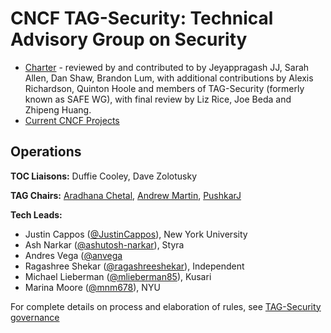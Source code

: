 # CNCF TAG-Security: Technical Advisory Group on Security

* [Charter](security-charter.md) - reviewed by and contributed to by Jeyappragash JJ, Sarah Allen,
Dan Shaw, Brandon Lum, with additional contributions by Alexis Richardson,
Quinton Hoole and members of TAG-Security (formerly known as SAFE WG), with
final review by Liz Rice, Joe Beda and Zhipeng Huang.
* [Current CNCF Projects](https://github.com/cncf/tag-security/blob/main/governance/cncf-projects.md)

## **Operations**

**TOC Liaisons:** Duffie Cooley, Dave Zolotusky

**TAG Chairs:** [Aradhana Chetal](https://github.com/achetal01), [Andrew Martin](https://github.com/sublimino), [PushkarJ](https://github.com/pushkarj)

**Tech Leads:** 
* Justin Cappos ([@JustinCappos](https://github.com/JustinCappos)), New York University
* Ash Narkar ([@ashutosh-narkar](https://github.com/ashutosh-narkar)), Styra
* Andres Vega ([@anvega](https://github.com/anvega)
* Ragashree Shekar ([@ragashreeshekar](https://github.com/ragashreeshekar)), Independent
* Michael Lieberman ([@mlieberman85](https://github.com/mlieberman85)), Kusari
* Marina Moore ([@mnm678](https://github.com/mnm678)), NYU

For complete details on process and elaboration of rules, see [TAG-Security governance](https://github.com/cncf/tag-security/tree/main/governance)
